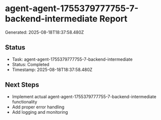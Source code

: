 # agent-agent-1755379777755-7-backend-intermediate Report

Generated: 2025-08-18T18:37:58.480Z

## Status
- Task: agent-agent-1755379777755-7-backend-intermediate
- Status: Completed
- Timestamp: 2025-08-18T18:37:58.480Z

## Next Steps
- Implement actual agent-agent-1755379777755-7-backend-intermediate functionality
- Add proper error handling
- Add logging and monitoring
